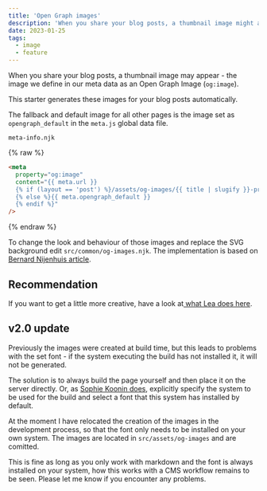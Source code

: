 ```yaml
---
title: 'Open Graph images'
description: 'When you share your blog posts, a thumbnail image might appear. This starter generates these images for your blog posts automatically.'
date: 2023-01-25
tags:
  - image
  - feature
---
```


When you share your blog posts, a thumbnail image may appear - the image we define in our meta data as an Open Graph Image (`og:image`).

This starter generates these images for your blog posts automatically.

The fallback and default image for all other pages is the image set as `opengraph_default` in the `meta.js` global data file.

`meta-info.njk`

{% raw %}

```html
<meta
  property="og:image"
  content="{{ meta.url }}
  {% if (layout == 'post') %}/assets/og-images/{{ title | slugify }}-preview.jpeg
  {% else %}{{ meta.opengraph_default }}
  {% endif %}"
/>
```

{% endraw %}

To change the look and behaviour of those images and replace the SVG background edit `src/common/og-images.njk`. The implementation is based on [Bernard Nijenhuis article](https://bnijenhuis.nl/notes/automatically-generate-open-graph-images-in-eleventy/).

## Recommendation

If you want to get a little more creative, have a look at[ what Lea does here](https://github.com/learosema/lea-codes/blob/main/src/opengraph-default.njk).

## v2.0 update

Previously the images were created at build time, but this leads to problems with the set font - if the system executing the build has not installed it, it will not be generated.

The solution is to always build the page yourself and then place it on the server directly. Or, as [Sophie Koonin does](https://github.com/sophiekoonin/localghost/blob/main/eleventy.config.js#L45-L47), explicitly specify the system to be used for the build and select a font that this system has installed by default.

At the moment I have relocated the creation of the images in the development process, so that the font only needs to be installed on your own system. The images are located in `src/assets/og-images` and are comitted.

This is fine as long as you only work with markdown and the font is always installed on your system, how this works with a CMS workflow remains to be seen. Please let me know if you encounter any problems.
